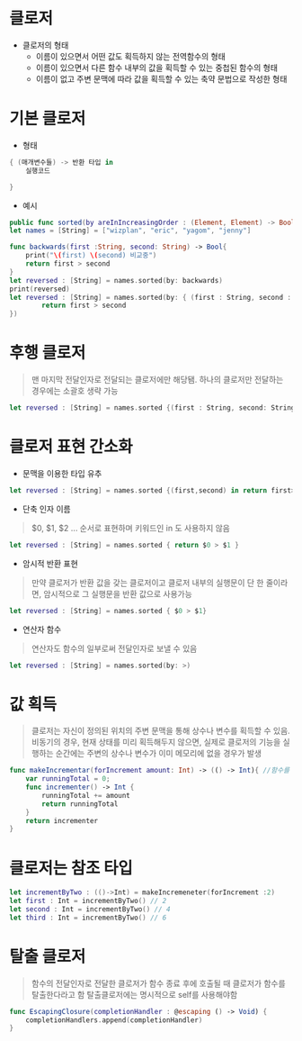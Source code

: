 # 클로저

- 클로저의 형태
    - 이름이 있으면서 어떤 값도 획득하지 않는 전역함수의 형태
    - 이름이 있으면서 다른 함수 내부의 값을 획득할 수 있는 중첩된 함수의 형태
    - 이름이 없고 주변 문맥에 따라 값을 획득할 수 있는 축약 문법으로 작성한 형태


# 기본 클로저

- 형태


```swift
{ (매개변수들) -> 반환 타입 in 
    실행코드

}
```

- 예시

```swift
public func sorted(by areInIncreasingOrder : (Element, Element) -> Bool) -> [Element]
let names = [String] = ["wizplan", "eric", "yagom", "jenny"]

func backwards(first :String, second: String) -> Bool{
    print("\(first) \(second) 비교중")
    return first > second
}
let reversed : [String] = names.sorted(by: backwards)
print(reversed)
let reversed : [String] = names.sorted(by: { (first : String, second : String) -> Bool in 
        return first > second
})
```

# 후행 클로저 

> 맨 마지막 전달인자로 전달되는 클로저에만 해당됌. 하나의 클로저만 전달하는 경우에는 소괄호 생략 가능

```swift
let reversed : [String] = names.sorted {(first : String, second: String) -> Bool in return first > second}
```

# 클로저 표현 간소화

- 문맥을 이용한 타입 유추

```swift
let reversed : [String] = names.sorted {(first,second) in return first>second}
```

- 단축 인자 이름
> $0, $1, $2 ... 순서로 표현하며 키워드인 in 도 사용하지 않음

```swift
let reversed : [String] = names.sorted { return $0 > $1 }
```

- 암시적 반환 표현

> 만약 클로저가 반환 값을 갖는 클로저이고 클로저 내부의 실행문이 단 한 줄이라면, 암시적으로 그 실행문을 반환 값으로 사용가능

```swift
let reversed : [String] = names.sorted { $0 > $1}
```

- 연산자 함수 

> 연산자도 함수의 일부로써 전달인자로 보낼 수 있음

```swift
let reversed : [String] = names.sorted(by: >)
```

# 값 획득

> 클로저는 자신이 정의된 위치의 주변 문맥을 통해 상수나 변수를 획득할 수 있음.
> 비동기의 경우, 현재 상태를 미리 획득해두지 않으면, 실제로 클로저의 기능을 실행하는 순간에는 주변의 상수나 변수가 이미 메모리에 없을 경우가 발생

```swift
func makeIncrementar(forIncrement amount: Int) -> (() -> Int){ //함수를 반환함 
    var runningTotal = 0;
    func incrementer() -> Int {
        runningTotal += amount
        return runningTotal
    }
    return incrementer
} 
```

# 클로저는 참조 타입

```swift
let incrementByTwo : (()->Int) = makeIncremeneter(forIncrement :2)
let first : Int = incrementByTwo() // 2
let second : Int = incrementByTwo() // 4
let third : Int = incrementByTwo() // 6
```

# 탈출 클로저

> 함수의 전달인자로 전달한 클로저가 함수 종료 후에 호출될 때 클로저가 함수를 탈출한다라고 함
> 탈출클로저에는 명시적으로 self를 사용해야함


```swift
func EscapingClosure(completionHandler : @escaping () -> Void) {
    completionHandlers.append(completionHandler)
}
``` 


